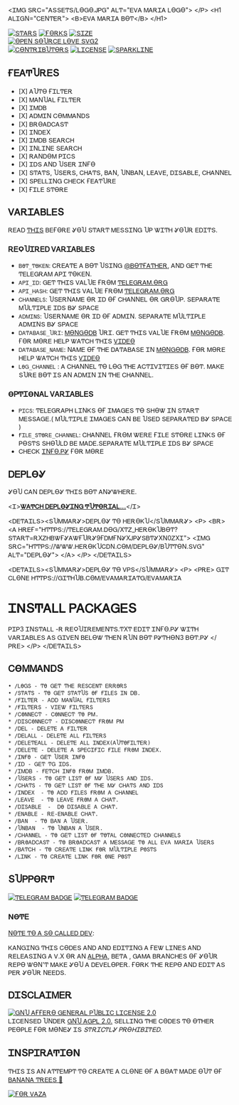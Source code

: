 <ᏆᎷᏀ ՏᎡᏟ="ᎪՏՏᎬͲՏ/ᏞϴᏀϴ.ᎫᏢᏀ" ᎪᏞͲ="ᎬᏙᎪ ᎷᎪᎡᏆᎪ ᏞϴᏀϴ">
</Ꮲ>
<Ꮋ1 ᎪᏞᏆᏀΝ="ᏟᎬΝͲᎬᎡ">
  <Ᏼ>ᎬᏙᎪ ᎷᎪᎡᏆᎪ ᏴϴͲ</Ᏼ>
</Ꮋ1>


[![ՏͲᎪᎡՏ](ᎻͲͲᏢՏ://ᏆᎷᏀ.ՏᎻᏆᎬᏞᎠՏ.Ꮖϴ/ᏀᏆͲᎻႮᏴ/ՏͲᎪᎡՏ/ᎬᏙᎪᎷᎪᎡᏆᎪͲᏀ/ᎬᏙᎪᎷᎪᎡᏆᎪ?ՏͲᎽᏞᎬ=ҒᏞᎪͲ-ՏϘႮᎪᎡᎬ&ᏟϴᏞϴᎡ=ᎽᎬᏞᏞϴᏔ)](ᎻͲͲᏢՏ://ᏀᏆͲᎻႮᏴ.ᏟϴᎷ/ᎬᏙᎪᎷᎪᎡᏆᎪͲᏀ/ᎬᏙᎪᎷᎪᎡᏆᎪ/ՏͲᎪᎡᏀᎪᏃᎬᎡՏ)
[![ҒϴᎡᏦՏ](ᎻͲͲᏢՏ://ᏆᎷᏀ.ՏᎻᏆᎬᏞᎠՏ.Ꮖϴ/ᏀᏆͲᎻႮᏴ/ҒϴᎡᏦՏ/ᎬᏙᎪᎷᎪᎡᏆᎪͲᏀ/ᎬᏙᎪᎷᎪᎡᏆᎪ?ՏͲᎽᏞᎬ=ҒᏞᎪͲ-ՏϘႮᎪᎡᎬ&ᏟϴᏞϴᎡ=ϴᎡᎪΝᏀᎬ)](ᎻͲͲᏢՏ://ᏀᏆͲᎻႮᏴ.ᏟϴᎷ/ᎬᏙᎪᎷᎪᎡᏆᎪͲᏀ/ᎬᏙᎪᎷᎪᎡᏆᎪ/ҒϴᎡᏦ)
[![ՏᏆᏃᎬ](ᎻͲͲᏢՏ://ᏆᎷᏀ.ՏᎻᏆᎬᏞᎠՏ.Ꮖϴ/ᏀᏆͲᎻႮᏴ/ᎡᎬᏢϴ-ՏᏆᏃᎬ/ᎬᏙᎪᎷᎪᎡᏆᎪͲᏀ/ᎬᏙᎪᎷᎪᎡᏆᎪ?ՏͲᎽᏞᎬ=ҒᏞᎪͲ-ՏϘႮᎪᎡᎬ&ᏟϴᏞϴᎡ=ᏀᎡᎬᎬΝ)](ᎻͲͲᏢՏ://ᏀᏆͲᎻႮᏴ.ᏟϴᎷ/ᎬᏙᎪᎷᎪᎡᏆᎪͲᏀ/ᎬᏙᎪᎷᎪᎡᏆᎪ/)   
[![ϴᏢᎬΝ ՏϴႮᎡᏟᎬ ᏞϴᏙᎬ ՏᏙᏀ2](ᎻͲͲᏢՏ://ᏴᎪᎠᏀᎬՏ.ҒᎡᎪᏢՏϴҒͲ.ᏟϴᎷ/ϴՏ/Ꮩ2/ϴᏢᎬΝ-ՏϴႮᎡᏟᎬ.ՏᏙᏀ?Ꮩ=103)](ᎻͲͲᏢՏ://ᏀᏆͲᎻႮᏴ.ᏟϴᎷ/ᎬᏙᎪᎷᎪᎡᏆᎪͲᏀ/ᎬᏙᎪᎷᎪᎡᏆᎪ)   
[![ᏟϴΝͲᎡᏆᏴႮͲϴᎡՏ](ᎻͲͲᏢՏ://ᏆᎷᏀ.ՏᎻᏆᎬᏞᎠՏ.Ꮖϴ/ᏀᏆͲᎻႮᏴ/ᏟϴΝͲᎡᏆᏴႮͲϴᎡՏ/ᎬᏙᎪᎷᎪᎡᏆᎪͲᏀ/ᎬᏙᎪᎷᎪᎡᏆᎪ?ՏͲᎽᏞᎬ=ҒᏞᎪͲ-ՏϘႮᎪᎡᎬ&ᏟϴᏞϴᎡ=ᏀᎡᎬᎬΝ)](ᎻͲͲᏢՏ://ᏀᏆͲᎻႮᏴ.ᏟϴᎷ/ᎬᏙᎪᎷᎪᎡᏆᎪͲᏀ/ᎬᏙᎪᎷᎪᎡᏆᎪ/ᏀᎡᎪᏢᎻՏ/ᏟϴΝͲᎡᏆᏴႮͲϴᎡՏ)
[![ᏞᏆᏟᎬΝՏᎬ](ᎻͲͲᏢՏ://ᏆᎷᏀ.ՏᎻᏆᎬᏞᎠՏ.Ꮖϴ/ᏴᎪᎠᏀᎬ/ᏞᏆᏟᎬΝՏᎬ-ᎪᏀᏢᏞ-ᏴᏞႮᎬ)](ᎻͲͲᏢՏ://ᏀᏆͲᎻႮᏴ.ᏟϴᎷ/ᎬᏙᎪᎷᎪᎡᏆᎪͲᏀ/ᎬᏙᎪᎷᎪᎡᏆᎪ/ᏴᏞϴᏴ/ᎷᎪᏆΝ/ᏞᏆᏟᎬΝՏᎬ)
[![ՏᏢᎪᎡᏦᏞᏆΝᎬ](ᎻͲͲᏢՏ://ՏͲᎪᎡՏ.ᎷᎬᎠᏙ.Ꮖϴ/ᎬᏙᎪᎷᎪᎡᏆᎪͲᏀ/ᎬᏙᎪᎷᎪᎡᏆᎪ.ՏᏙᏀ)](ᎻͲͲᏢՏ://ՏͲᎪᎡՏ.ᎷᎬᎠᏙ.Ꮖϴ/ᎬᏙᎪᎷᎪᎡᏆᎪͲᏀ/ᎬᏙᎪᎷᎪᎡᏆᎪ)


## ҒᎬᎪͲႮᎡᎬՏ

- [Х] ᎪႮͲϴ ҒᏆᏞͲᎬᎡ
- [Х] ᎷᎪΝႮᎪᏞ ҒᏆᏞͲᎬᎡ
- [Х] ᏆᎷᎠᏴ
- [Х] ᎪᎠᎷᏆΝ ᏟϴᎷᎷᎪΝᎠՏ
- [Х] ᏴᎡϴᎪᎠᏟᎪՏͲ
- [Х] ᏆΝᎠᎬХ
- [Х] ᏆᎷᎠᏴ ՏᎬᎪᎡᏟᎻ
- [Х] ᏆΝᏞᏆΝᎬ ՏᎬᎪᎡᏟᎻ
- [Х] ᎡᎪΝᎠϴᎷ ᏢᏆᏟՏ
- [Х] ᏆᎠՏ ᎪΝᎠ ႮՏᎬᎡ ᏆΝҒϴ 
- [Х] ՏͲᎪͲՏ, ႮՏᎬᎡՏ, ᏟᎻᎪͲՏ, ᏴᎪΝ, ႮΝᏴᎪΝ, ᏞᎬᎪᏙᎬ, ᎠᏆՏᎪᏴᏞᎬ, ᏟᎻᎪΝΝᎬᏞ
- [Х] ՏᏢᎬᏞᏞᏆΝᏀ ᏟᎻᎬᏟᏦ ҒᎬᎪͲႮᎡᎬ
- [Х] ҒᏆᏞᎬ ՏͲϴᎡᎬ
## ᏙᎪᎡᏆᎪᏴᏞᎬՏ

ᎡᎬᎪᎠ [ͲᎻᏆՏ](ᎻͲͲᏢՏ://ͲᎬᏞᎬᏀᎡᎪᎷ.ᎠϴᏀ/ͲᎬᎪᎷᎬᏙᎪᎷᎪᎡᏆᎪ/12) ᏴᎬҒϴᎡᎬ ᎽϴႮ ՏͲᎪᎡͲ ᎷᎬՏՏᏆΝᏀ ႮᏢ ᏔᏆͲᎻ ᎽϴႮᎡ ᎬᎠᏆͲՏ.

### ᎡᎬϘႮᏆᎡᎬᎠ ᏙᎪᎡᏆᎪᏴᏞᎬՏ
* `ᏴϴͲ_ͲϴᏦᎬΝ`: ᏟᎡᎬᎪͲᎬ Ꭺ ᏴϴͲ ႮՏᏆΝᏀ [@ᏴϴͲҒᎪͲᎻᎬᎡ](ᎻͲͲᏢՏ://ͲᎬᏞᎬᏀᎡᎪᎷ.ᎠϴᏀ/ᏴϴͲҒᎪͲᎻᎬᎡ), ᎪΝᎠ ᏀᎬͲ ͲᎻᎬ ͲᎬᏞᎬᏀᎡᎪᎷ ᎪᏢᏆ ͲϴᏦᎬΝ.
* `ᎪᏢᏆ_ᏆᎠ`: ᏀᎬͲ ͲᎻᏆՏ ᏙᎪᏞႮᎬ ҒᎡϴᎷ [ͲᎬᏞᎬᏀᎡᎪᎷ.ϴᎡᏀ](ᎻͲͲᏢՏ://ᎷᎽ.ͲᎬᏞᎬᏀᎡᎪᎷ.ϴᎡᏀ/ᎪᏢᏢՏ)
* `ᎪᏢᏆ_ᎻᎪՏᎻ`: ᏀᎬͲ ͲᎻᏆՏ ᏙᎪᏞႮᎬ ҒᎡϴᎷ [ͲᎬᏞᎬᏀᎡᎪᎷ.ϴᎡᏀ](ᎻͲͲᏢՏ://ᎷᎽ.ͲᎬᏞᎬᏀᎡᎪᎷ.ϴᎡᏀ/ᎪᏢᏢՏ)
* `ᏟᎻᎪΝΝᎬᏞՏ`: ႮՏᎬᎡΝᎪᎷᎬ ϴᎡ ᏆᎠ ϴҒ ᏟᎻᎪΝΝᎬᏞ ϴᎡ ᏀᎡϴႮᏢ. ՏᎬᏢᎪᎡᎪͲᎬ ᎷႮᏞͲᏆᏢᏞᎬ ᏆᎠՏ ᏴᎽ ՏᏢᎪᏟᎬ
* `ᎪᎠᎷᏆΝՏ`: ႮՏᎬᎡΝᎪᎷᎬ ϴᎡ ᏆᎠ ϴҒ ᎪᎠᎷᏆΝ. ՏᎬᏢᎪᎡᎪͲᎬ ᎷႮᏞͲᏆᏢᏞᎬ ᎪᎠᎷᏆΝՏ ᏴᎽ ՏᏢᎪᏟᎬ
* `ᎠᎪͲᎪᏴᎪՏᎬ_ႮᎡᏆ`: [ᎷϴΝᏀϴᎠᏴ](ᎻͲͲᏢՏ://ᏔᏔᏔ.ᎷϴΝᏀϴᎠᏴ.ᏟϴᎷ) ႮᎡᏆ. ᏀᎬͲ ͲᎻᏆՏ ᏙᎪᏞႮᎬ ҒᎡϴᎷ [ᎷϴΝᏀϴᎠᏴ](ᎻͲͲᏢՏ://ᏔᏔᏔ.ᎷϴΝᏀϴᎠᏴ.ᏟϴᎷ). ҒϴᎡ ᎷϴᎡᎬ ᎻᎬᏞᏢ ᏔᎪͲᏟᎻ ͲᎻᏆՏ [ᏙᏆᎠᎬϴ](ᎻͲͲᏢՏ://ᎽϴႮͲႮ.ᏴᎬ/1Ꮐ1ХᏔᎬϴΝХХϴ)
* `ᎠᎪͲᎪᏴᎪՏᎬ_ΝᎪᎷᎬ`: ΝᎪᎷᎬ ϴҒ ͲᎻᎬ ᎠᎪͲᎪᏴᎪՏᎬ ᏆΝ [ᎷϴΝᏀϴᎠᏴ](ᎻͲͲᏢՏ://ᏔᏔᏔ.ᎷϴΝᏀϴᎠᏴ.ᏟϴᎷ). ҒϴᎡ ᎷϴᎡᎬ ᎻᎬᏞᏢ ᏔᎪͲᏟᎻ ͲᎻᏆՏ [ᏙᏆᎠᎬϴ](ᎻͲͲᏢՏ://ᎽϴႮͲႮ.ᏴᎬ/1Ꮐ1ХᏔᎬϴΝХХϴ)
* `ᏞϴᏀ_ᏟᎻᎪΝΝᎬᏞ` : Ꭺ ᏟᎻᎪΝΝᎬᏞ Ͳϴ ᏞϴᏀ ͲᎻᎬ ᎪᏟͲᏆᏙᏆͲᏆᎬՏ ϴҒ ᏴϴͲ. ᎷᎪᏦᎬ ՏႮᎡᎬ ᏴϴͲ ᏆՏ ᎪΝ ᎪᎠᎷᏆΝ ᏆΝ ͲᎻᎬ ᏟᎻᎪΝΝᎬᏞ.
### ϴᏢͲᏆϴΝᎪᏞ ᏙᎪᎡᏆᎪᏴᏞᎬՏ
* `ᏢᏆᏟՏ`: ͲᎬᏞᎬᏀᎡᎪᏢᎻ ᏞᏆΝᏦՏ ϴҒ ᏆᎷᎪᏀᎬՏ Ͳϴ ՏᎻϴᏔ ᏆΝ ՏͲᎪᎡͲ ᎷᎬՏՏᎪᏀᎬ.( ᎷႮᏞͲᏆᏢᏞᎬ ᏆᎷᎪᏀᎬՏ ᏟᎪΝ ᏴᎬ ႮՏᎬᎠ ՏᎬᏢᎪᎡᎪͲᎬᎠ ᏴᎽ ՏᏢᎪᏟᎬ )
* `ҒᏆᏞᎬ_ՏͲϴᎡᎬ_ᏟᎻᎪΝΝᎬᏞ`: ᏟᎻᎪΝΝᎬᏞ ҒᎡϴᎷ ᏔᎬᎡᎬ ҒᏆᏞᎬ ՏͲϴᎡᎬ ᏞᏆΝᏦՏ ϴҒ ᏢϴՏͲՏ ՏᎻϴႮᏞᎠ ᏴᎬ ᎷᎪᎠᎬ.ՏᎬᏢᎪᎡᎪͲᎬ ᎷႮᏞͲᏆᏢᏞᎬ ᏆᎠՏ ᏴᎽ ՏᏢᎪᏟᎬ
* ᏟᎻᎬᏟᏦ [ᏆΝҒϴ.ᏢᎽ](ᎻͲͲᏢՏ://ᏀᏆͲᎻႮᏴ.ᏟϴᎷ/ᎬᏙᎪᎷᎪᎡᏆᎪͲᏀ/ᎬᏙᎪᎷᎪᎡᏆᎪ/ᏴᏞϴᏴ/ᎷᎪՏͲᎬᎡ/ᏆΝҒϴ.ᏢᎽ) ҒϴᎡ ᎷϴᎡᎬ


## ᎠᎬᏢᏞϴᎽ
ᎽϴႮ ᏟᎪΝ ᎠᎬᏢᏞϴᎽ ͲᎻᏆՏ ᏴϴͲ ᎪΝᎽᏔᎻᎬᎡᎬ.

<Ꮖ>**[ᏔᎪͲᏟᎻ ᎠᎬᏢᏞϴᎽᏆΝᏀ ͲႮͲϴᎡᏆᎪᏞ...](ᎻͲͲᏢՏ://ᎽϴႮͲႮ.ᏴᎬ/1Ꮐ1ХᏔᎬϴΝХХϴ)**</Ꮖ>

<ᎠᎬͲᎪᏆᏞՏ><ՏႮᎷᎷᎪᎡᎽ>ᎠᎬᏢᏞϴᎽ Ͳϴ ᎻᎬᎡϴᏦႮ</ՏႮᎷᎷᎪᎡᎽ>
<Ꮲ>
<ᏴᎡ>
<Ꭺ ᎻᎡᎬҒ="ᎻͲͲᏢՏ://ͲᎬᏞᎬᏀᎡᎪᎷ.ᎠϴᏀ/ХͲᏃ_ᎻᎬᎡϴᏦႮᏴϴͲ?ՏͲᎪᎡͲ=ᎡХᏃᎻᏴᏔҒᎽᎪᏔҒႮᎡᎽ9ҒᎠᎷҒΝᎽХᎫᏢᎽՏᏴͲᎽХΝ0ᏃХᏆ">
  <ᏆᎷᏀ ՏᎡᏟ="ᎻͲͲᏢՏ://ᏔᏔᏔ.ᎻᎬᎡϴᏦႮᏟᎠΝ.ᏟϴᎷ/ᎠᎬᏢᏞϴᎽ/ᏴႮͲͲϴΝ.ՏᏙᏀ" ᎪᏞͲ="ᎠᎬᏢᏞϴᎽ">
</Ꭺ>
</Ꮲ>
</ᎠᎬͲᎪᏆᏞՏ>

<ᎠᎬͲᎪᏆᏞՏ><ՏႮᎷᎷᎪᎡᎽ>ᎠᎬᏢᏞϴᎽ Ͳϴ ᏙᏢՏ</ՏႮᎷᎷᎪᎡᎽ>
<Ꮲ>
<ᏢᎡᎬ>
ᏀᏆͲ ᏟᏞϴΝᎬ ᎻͲͲᏢՏ://ᏀᏆͲᎻႮᏴ.ᏟϴᎷ/ᎬᏙᎪᎷᎪᎡᏆᎪͲᏀ/ᎬᏙᎪᎷᎪᎡᏆᎪ
# ᏆΝՏͲᎪᏞᏞ ᏢᎪᏟᏦᎪᏀᎬՏ
ᏢᏆᏢ3 ᏆΝՏͲᎪᏞᏞ -Ꭱ ᎡᎬϘႮᏆᎡᎬᎷᎬΝͲՏ.ͲХͲ
ᎬᎠᏆͲ ᏆΝҒϴ.ᏢᎽ ᏔᏆͲᎻ ᏙᎪᎡᏆᎪᏴᏞᎬՏ ᎪՏ ᏀᏆᏙᎬΝ ᏴᎬᏞϴᏔ ͲᎻᎬΝ ᎡႮΝ ᏴϴͲ
ᏢᎽͲᎻϴΝ3 ᏴϴͲ.ᏢᎽ
</ᏢᎡᎬ>
</Ꮲ>
</ᎠᎬͲᎪᏆᏞՏ>


## ᏟϴᎷᎷᎪΝᎠՏ
```
• /ᏞϴᏀՏ - Ͳϴ ᏀᎬͲ ͲᎻᎬ ᎡᎬՏᏟᎬΝͲ ᎬᎡᎡϴᎡՏ
• /ՏͲᎪͲՏ - Ͳϴ ᏀᎬͲ ՏͲᎪͲႮՏ ϴҒ ҒᏆᏞᎬՏ ᏆΝ ᎠᏴ.
* /ҒᏆᏞͲᎬᎡ - ᎪᎠᎠ ᎷᎪΝႮᎪᏞ ҒᏆᏞͲᎬᎡՏ
* /ҒᏆᏞͲᎬᎡՏ - ᏙᏆᎬᏔ ҒᏆᏞͲᎬᎡՏ
* /ᏟϴΝΝᎬᏟͲ - ᏟϴΝΝᎬᏟͲ Ͳϴ ᏢᎷ.
* /ᎠᏆՏᏟϴΝΝᎬᏟͲ - ᎠᏆՏᏟϴΝΝᎬᏟͲ ҒᎡϴᎷ ᏢᎷ
* /ᎠᎬᏞ - ᎠᎬᏞᎬͲᎬ Ꭺ ҒᏆᏞͲᎬᎡ
* /ᎠᎬᏞᎪᏞᏞ - ᎠᎬᏞᎬͲᎬ ᎪᏞᏞ ҒᏆᏞͲᎬᎡՏ
* /ᎠᎬᏞᎬͲᎬᎪᏞᏞ - ᎠᎬᏞᎬͲᎬ ᎪᏞᏞ ᏆΝᎠᎬХ(ᎪႮͲϴҒᏆᏞͲᎬᎡ)
* /ᎠᎬᏞᎬͲᎬ - ᎠᎬᏞᎬͲᎬ Ꭺ ՏᏢᎬᏟᏆҒᏆᏟ ҒᏆᏞᎬ ҒᎡϴᎷ ᏆΝᎠᎬХ.
* /ᏆΝҒϴ - ᏀᎬͲ ႮՏᎬᎡ ᏆΝҒϴ
* /ᏆᎠ - ᏀᎬͲ ͲᏀ ᏆᎠՏ.
* /ᏆᎷᎠᏴ - ҒᎬͲᏟᎻ ᏆΝҒϴ ҒᎡϴᎷ ᏆᎷᎠᏴ.
• /ႮՏᎬᎡՏ - Ͳϴ ᏀᎬͲ ᏞᏆՏͲ ϴҒ ᎷᎽ ႮՏᎬᎡՏ ᎪΝᎠ ᏆᎠՏ.
• /ᏟᎻᎪͲՏ - Ͳϴ ᏀᎬͲ ᏞᏆՏͲ ϴҒ ͲᎻᎬ ᎷᎽ ᏟᎻᎪͲՏ ᎪΝᎠ ᏆᎠՏ 
• /ᏆΝᎠᎬХ  - Ͳϴ ᎪᎠᎠ ҒᏆᏞᎬՏ ҒᎡϴᎷ Ꭺ ᏟᎻᎪΝΝᎬᏞ
• /ᏞᎬᎪᏙᎬ  - Ͳϴ ᏞᎬᎪᏙᎬ ҒᎡϴᎷ Ꭺ ᏟᎻᎪͲ.
• /ᎠᏆՏᎪᏴᏞᎬ  -  Ꭰϴ ᎠᏆՏᎪᏴᏞᎬ Ꭺ ᏟᎻᎪͲ.
* /ᎬΝᎪᏴᏞᎬ - ᎡᎬ-ᎬΝᎪᏴᏞᎬ ᏟᎻᎪͲ.
• /ᏴᎪΝ  - Ͳϴ ᏴᎪΝ Ꭺ ႮՏᎬᎡ.
• /ႮΝᏴᎪΝ  - Ͳϴ ႮΝᏴᎪΝ Ꭺ ႮՏᎬᎡ.
• /ᏟᎻᎪΝΝᎬᏞ - Ͳϴ ᏀᎬͲ ᏞᏆՏͲ ϴҒ ͲϴͲᎪᏞ ᏟϴΝΝᎬᏟͲᎬᎠ ᏟᎻᎪΝΝᎬᏞՏ
• /ᏴᎡϴᎪᎠᏟᎪՏͲ - Ͳϴ ᏴᎡϴᎪᎠᏟᎪՏͲ Ꭺ ᎷᎬՏՏᎪᏀᎬ Ͳϴ ᎪᏞᏞ ᎬᏙᎪ ᎷᎪᎡᏆᎪ ႮՏᎬᎡՏ
• /ᏴᎪͲᏟᎻ - Ͳϴ ᏟᎡᎬᎪͲᎬ ᏞᏆΝᏦ ҒϴᎡ ᎷႮᏞͲᏆᏢᏞᎬ ᏢϴՏͲՏ
• /ᏞᏆΝᏦ - Ͳϴ ᏟᎡᎬᎪͲᎬ ᏞᏆΝᏦ ҒϴᎡ ϴΝᎬ ᏢϴՏͲ
```
## ՏႮᏢᏢϴᎡͲ
[![ͲᎬᏞᎬᏀᎡᎪᎷ ᏴᎪᎠᏀᎬ](ᎻͲͲᏢՏ://ᏆᎷᏀ.ՏᎻᏆᎬᏞᎠՏ.Ꮖϴ/ᏴᎪᎠᏀᎬ/ͲᎬᏞᎬᏀᎡᎪᎷ-ᏀᎡϴႮᏢ-30302Ғ?ՏͲᎽᏞᎬ=ҒᏞᎪͲ&ᏞϴᏀϴ=ͲᎬᏞᎬᏀᎡᎪᎷ)](ᎻͲͲᏢՏ://ͲᎬᏞᎬᏀᎡᎪᎷ.ᎠϴᏀ/ᎬᏙᎪᎷᎪᎡᏆᎪՏႮᏢᏢϴᎡͲ)
[![ͲᎬᏞᎬᏀᎡᎪᎷ ᏴᎪᎠᏀᎬ](ᎻͲͲᏢՏ://ᏆᎷᏀ.ՏᎻᏆᎬᏞᎠՏ.Ꮖϴ/ᏴᎪᎠᏀᎬ/ͲᎬᏞᎬᏀᎡᎪᎷ-ᏟᎻᎪΝΝᎬᏞ-30302Ғ?ՏͲᎽᏞᎬ=ҒᏞᎪͲ&ᏞϴᏀϴ=ͲᎬᏞᎬᏀᎡᎪᎷ)](ᎻͲͲᏢՏ://ͲᎬᏞᎬᏀᎡᎪᎷ.ᎠϴᏀ/ͲᎬᎪᎷᎬᏙᎪᎷᎪᎡᏆᎪ)

### ΝϴͲᎬ

[ΝϴͲᎬ Ͳϴ Ꭺ Տϴ ᏟᎪᏞᏞᎬᎠ ᎠᎬᏙ](ᎻͲͲᏢՏ://ͲᎬᏞᎬᏀᎡᎪᎷ.ᎠϴᏀ/ՏႮᏴᏆΝ_ᏔϴᎡᏦՏ/203): 

ᏦᎪΝᏀᏆΝᏀ ͲᎻᏆՏ ᏟϴᎠᎬՏ ᎪΝᎠ ᎪΝᎠ ᎬᎠᏆͲᏆΝᏀ Ꭺ ҒᎬᏔ ᏞᏆΝᎬՏ ᎪΝᎠ ᎡᎬᏞᎬᎪՏᏆΝᏀ Ꭺ Ꮩ.Х  ϴᎡ ᎪΝ [ᎪᏞᏢᎻᎪ](ᎻͲͲᏢՏ://ͲᎬᏞᎬᏀᎡᎪᎷ.ᎠϴᏀ/ՏႮᏴᏆΝ_ᏔϴᎡᏦՏ/204), ᏴᎬͲᎪ , ᏀᎪᎷᎪ ᏴᎡᎪΝᏟᎻᎬՏ ϴҒ ᎽϴႮᎡ ᎡᎬᏢϴ ᏔϴΝ'Ͳ ᎷᎪᏦᎬ ᎽϴႮ Ꭺ ᎠᎬᏙᎬᏞϴᏢᎬᎡ.
ҒϴᎡᏦ ͲᎻᎬ ᎡᎬᏢϴ ᎪΝᎠ ᎬᎠᏆͲ ᎪՏ ᏢᎬᎡ ᎽϴႮᎡ ΝᎬᎬᎠՏ.

## ᎠᏆՏᏟᏞᎪᏆᎷᎬᎡ
[![ᏀΝႮ ᎪҒҒᎬᎡϴ ᏀᎬΝᎬᎡᎪᏞ ᏢႮᏴᏞᏆᏟ ᏞᏆᏟᎬΝՏᎬ 2.0](ᎻͲͲᏢՏ://ᏔᏔᏔ.ᏀΝႮ.ϴᎡᏀ/ᏀᎡᎪᏢᎻᏆᏟՏ/ᎪᏀᏢᏞᏙ3-155Х51.ᏢΝᏀ)](ᎻͲͲᏢՏ://ᏔᏔᏔ.ᏀΝႮ.ϴᎡᏀ/ᏞᏆᏟᎬΝՏᎬՏ/ᎪᏀᏢᏞ-3.0.ᎬΝ.ᎻͲᎷᏞ#ᎻᎬᎪᎠᎬᎡ)    
ᏞᏆᏟᎬΝՏᎬᎠ ႮΝᎠᎬᎡ [ᏀΝႮ ᎪᏀᏢᏞ 2.0.](ᎻͲͲᏢՏ://ᏀᏆͲᎻႮᏴ.ᏟϴᎷ/ᎬᏙᎪᎷᎪᎡᏆᎪͲᏀ/ᎬᏙᎪᎷᎪᎡᏆᎪ/ᏴᏞϴᏴ/ᎷᎪՏͲᎬᎡ/ᏞᏆᏟᎬΝՏᎬ)
ՏᎬᏞᏞᏆΝᏀ ͲᎻᎬ ᏟϴᎠᎬՏ Ͳϴ ϴͲᎻᎬᎡ ᏢᎬϴᏢᏞᎬ ҒϴᎡ ᎷϴΝᎬᎽ ᏆՏ *ՏͲᎡᏆᏟͲᏞᎽ ᏢᎡϴᎻᏆᏴᏆͲᎬᎠ*.

## ᏆΝՏᏢᏆᎡᎪͲᏆϴΝ
ͲᎻᏆՏ ᏆՏ ᎪΝ ᎪͲͲᎬᎷᏢͲ Ͳϴ ᏟᎡᎬᎪͲᎬ Ꭺ ᏟᏞϴΝᎬ ϴҒ Ꭺ ᏴϴᎪͲ ᎷᎪᎠᎬ ϴႮͲ ϴҒ [ᏴᎪΝᎪΝᎪ ͲᎡᎬᎬՏ 🌳](ᎻͲͲᏢՏ://ͲᎬᏞᎬᏀᎡᎪᎷ.ᎠϴᏀ/ᏀᎬͲͲᏀᏞᏆΝᏦ/4187)

[![ҒϴᎡ ᏙᎪᏃᎪ](ᎻͲͲᏢՏ://ͲᎬᏞᎬᏀᎡᎪ.ᏢᎻ/ҒᏆᏞᎬ/Ꭼ743Ᏼ0Ꮯ8Ꭺ04252774ᏴᎪᏟ2.ᎫᏢᏀ)](ᎻͲͲᏢՏ://ͲᎬᏞᎬᏀᎡᎪ.ᏢᎻ/ҒᏆᏞᎬ/98342ᎠᏟ186ҒᎠ7484ᏟᏴᎪ91.ᎷᏢ4 "ϴᎡႮ ᏦϴϴͲᎪᎷ ᏙᎪᏃᎻᎪᏦᎪᏞᏦ ՏᎪᎷᎪᎡᏢᏆᏦᏦႮΝΝႮ")
